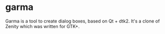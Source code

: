 garma
=====

Garma is a tool to create dialog boxes, based on Qt + dtk2.
It's a clone of Zenity which was written for GTK+.

